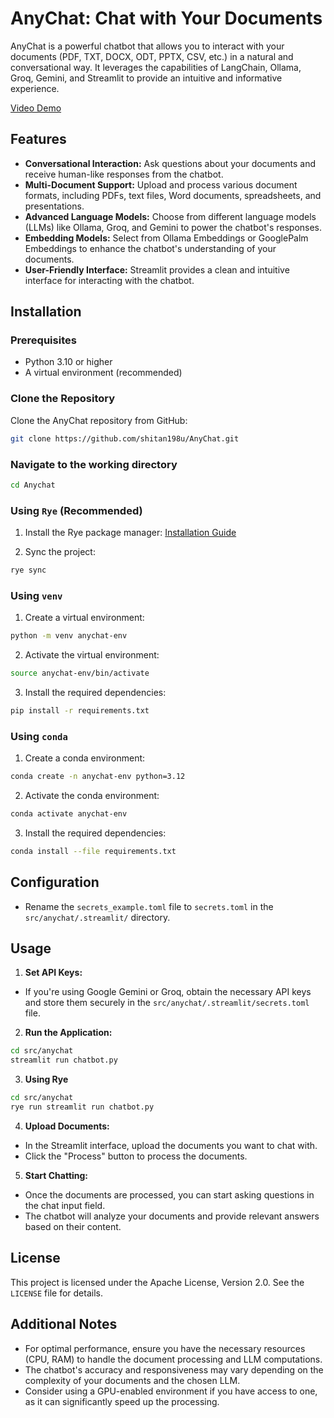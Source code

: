 # AnyChat: Chat with Your Documents

AnyChat is a powerful chatbot that allows you to interact with your documents (PDF, TXT, DOCX, ODT, PPTX, CSV, etc.) in a natural and conversational way. It leverages the capabilities of LangChain, Ollama, Groq, Gemini, and Streamlit to provide an intuitive and informative experience.

[Video Demo](https://github.com/shitan198u/AnyChat/assets/74671269/bf254a76-8e47-4d8f-a4d7-03a318d252d6)

## Features

- **Conversational Interaction:** Ask questions about your documents and receive human-like responses from the chatbot.
- **Multi-Document Support:** Upload and process various document formats, including PDFs, text files, Word documents, spreadsheets, and presentations.
- **Advanced Language Models:** Choose from different language models (LLMs) like Ollama, Groq, and Gemini to power the chatbot's responses.
- **Embedding Models:** Select from Ollama Embeddings or GooglePalm Embeddings to enhance the chatbot's understanding of your documents.
- **User-Friendly Interface:** Streamlit provides a clean and intuitive interface for interacting with the chatbot.

## Installation

### Prerequisites

- Python 3.10 or higher
- A virtual environment (recommended)

### Clone the Repository

Clone the AnyChat repository from GitHub:

```bash
git clone https://github.com/shitan198u/AnyChat.git
```
### Navigate to the working directory

```bash
cd Anychat
```

### Using `Rye` (Recommended)

1. Install the Rye package manager: [Installation Guide](https://rye-up.com/guide/installation/)

2. Sync the project:

```bash
rye sync
```

### Using `venv`

1. Create a virtual environment:

```bash
python -m venv anychat-env
```

2. Activate the virtual environment:

```bash
source anychat-env/bin/activate
```

3. Install the required dependencies:

```bash
pip install -r requirements.txt
```

### Using `conda`

1. Create a conda environment:

```bash
conda create -n anychat-env python=3.12
```

2. Activate the conda environment:

```bash
conda activate anychat-env
```

3. Install the required dependencies:

```bash
conda install --file requirements.txt
```

## Configuration

- Rename the `secrets_example.toml` file to `secrets.toml` in the `src/anychat/.streamlit/` directory.

## Usage

1. **Set API Keys:**
- If you're using Google Gemini or Groq, obtain the necessary API keys and store them securely in the `src/anychat/.streamlit/secrets.toml` file.

2. **Run the Application:**

```bash
cd src/anychat
streamlit run chatbot.py
```
3. **Using Rye**

```bash
cd src/anychat
rye run streamlit run chatbot.py
```

4. **Upload Documents:**
- In the Streamlit interface, upload the documents you want to chat with.
- Click the "Process" button to process the documents.

5. **Start Chatting:**
- Once the documents are processed, you can start asking questions in the chat input field.
- The chatbot will analyze your documents and provide relevant answers based on their content.

## License

This project is licensed under the Apache License, Version 2.0. See the `LICENSE` file for details.

## Additional Notes

- For optimal performance, ensure you have the necessary resources (CPU, RAM) to handle the document processing and LLM computations.
- The chatbot's accuracy and responsiveness may vary depending on the complexity of your documents and the chosen LLM.
- Consider using a GPU-enabled environment if you have access to one, as it can significantly speed up the processing.